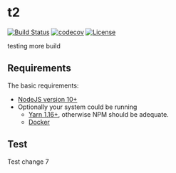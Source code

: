 # t2
[![Build Status](https://travis-ci.org/cdcabrera/t2.svg?branch=master)](https://travis-ci.org/cdcabrera/apidoc-mock)
[![codecov](https://codecov.io/gh/cdcabrera/t2/branch/master/graph/badge.svg)](https://codecov.io/gh/cdcabrera/apidoc-mock)
[![License](https://img.shields.io/github/license/cdcabrera/t2.svg)](https://github.com/cdcabrera/apidoc-mock/blob/master/LICENSE)

testing more build

## Requirements
The basic requirements:
 * [NodeJS version 10+](https://nodejs.org/)
 * Optionally your system could be running
    - [Yarn 1.16+](https://yarnpkg.com), otherwise NPM should be adequate.
    - [Docker](https://docs.docker.com/engine/installation/)
    
## Test
Test change 7

